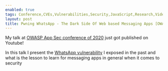 ```yaml
---
enabled: true
tags: Conference,CVEs,Vulnerabilities,Security,JavaScript,Research,Videos,Published,Podcasts,News,Discovery,Browser
layout: post
title: Pwning WhatsApp - The Dark Side Of Web based Messaging Apps [OWASP 2020]
---
```


My talk at [OWASP App Sec conference of 2020](https://www.youtube.com/watch?v=YAHze5bKmek) just got published on Youtube!

In this talk I present the [WhatsApp vulnerability](https://weizman.github.io/page-whatsapp-vuln/) 
I exposed in the past and what is the lesson to learn for 
messaging apps in general when it comes to security
